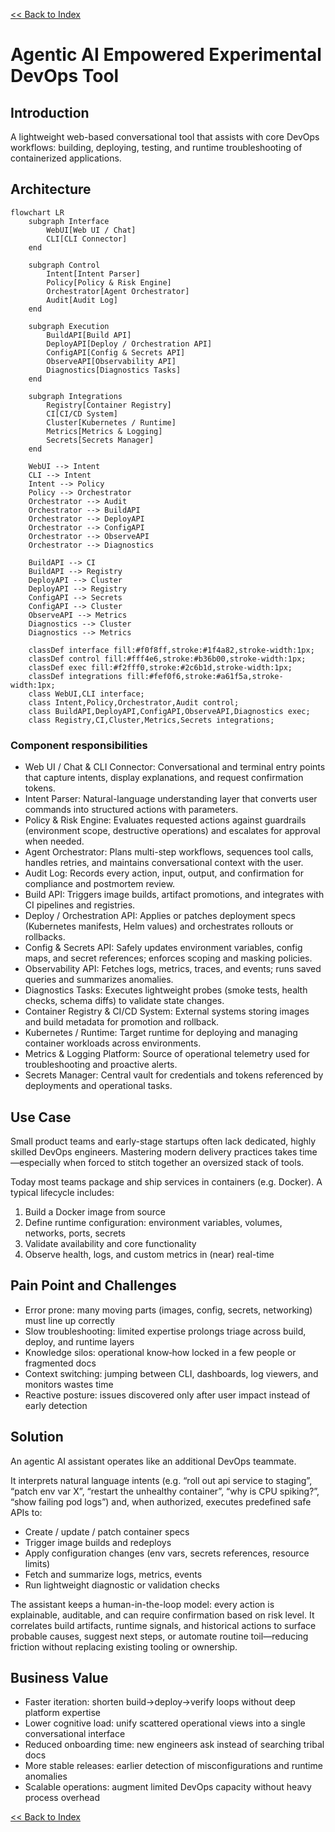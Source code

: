 [<< Back to Index](index.html) 

# Agentic AI Empowered Experimental DevOps Tool

## Introduction
A lightweight web-based conversational tool that assists with core DevOps workflows: building, deploying, testing, and runtime troubleshooting of containerized applications.

## Architecture

```mermaid
flowchart LR
	subgraph Interface
		WebUI[Web UI / Chat]
		CLI[CLI Connector]
	end

	subgraph Control
		Intent[Intent Parser]
		Policy[Policy & Risk Engine]
		Orchestrator[Agent Orchestrator]
		Audit[Audit Log]
	end

	subgraph Execution
		BuildAPI[Build API]
		DeployAPI[Deploy / Orchestration API]
		ConfigAPI[Config & Secrets API]
		ObserveAPI[Observability API]
		Diagnostics[Diagnostics Tasks]
	end

	subgraph Integrations
		Registry[Container Registry]
		CI[CI/CD System]
		Cluster[Kubernetes / Runtime]
		Metrics[Metrics & Logging]
		Secrets[Secrets Manager]
	end

	WebUI --> Intent
	CLI --> Intent
	Intent --> Policy
	Policy --> Orchestrator
	Orchestrator --> Audit
	Orchestrator --> BuildAPI
	Orchestrator --> DeployAPI
	Orchestrator --> ConfigAPI
	Orchestrator --> ObserveAPI
	Orchestrator --> Diagnostics

	BuildAPI --> CI
	BuildAPI --> Registry
	DeployAPI --> Cluster
	DeployAPI --> Registry
	ConfigAPI --> Secrets
	ConfigAPI --> Cluster
	ObserveAPI --> Metrics
	Diagnostics --> Cluster
	Diagnostics --> Metrics

	classDef interface fill:#f0f8ff,stroke:#1f4a82,stroke-width:1px;
	classDef control fill:#fff4e6,stroke:#b36b00,stroke-width:1px;
	classDef exec fill:#f2fff0,stroke:#2c6b1d,stroke-width:1px;
	classDef integrations fill:#fef0f6,stroke:#a61f5a,stroke-width:1px;
	class WebUI,CLI interface;
	class Intent,Policy,Orchestrator,Audit control;
	class BuildAPI,DeployAPI,ConfigAPI,ObserveAPI,Diagnostics exec;
	class Registry,CI,Cluster,Metrics,Secrets integrations;
```

### Component responsibilities
- Web UI / Chat & CLI Connector: Conversational and terminal entry points that capture intents, display explanations, and request confirmation tokens.
- Intent Parser: Natural-language understanding layer that converts user commands into structured actions with parameters.
- Policy & Risk Engine: Evaluates requested actions against guardrails (environment scope, destructive operations) and escalates for approval when needed.
- Agent Orchestrator: Plans multi-step workflows, sequences tool calls, handles retries, and maintains conversational context with the user.
- Audit Log: Records every action, input, output, and confirmation for compliance and postmortem review.
- Build API: Triggers image builds, artifact promotions, and integrates with CI pipelines and registries.
- Deploy / Orchestration API: Applies or patches deployment specs (Kubernetes manifests, Helm values) and orchestrates rollouts or rollbacks.
- Config & Secrets API: Safely updates environment variables, config maps, and secret references; enforces scoping and masking policies.
- Observability API: Fetches logs, metrics, traces, and events; runs saved queries and summarizes anomalies.
- Diagnostics Tasks: Executes lightweight probes (smoke tests, health checks, schema diffs) to validate state changes.
- Container Registry & CI/CD System: External systems storing images and build metadata for promotion and rollback.
- Kubernetes / Runtime: Target runtime for deploying and managing container workloads across environments.
- Metrics & Logging Platform: Source of operational telemetry used for troubleshooting and proactive alerts.
- Secrets Manager: Central vault for credentials and tokens referenced by deployments and operational tasks.

## Use Case
Small product teams and early-stage startups often lack dedicated, highly skilled DevOps engineers. Mastering modern delivery practices takes time—especially when forced to stitch together an oversized stack of tools.

Today most teams package and ship services in containers (e.g. Docker). A typical lifecycle includes:
1. Build a Docker image from source
2. Define runtime configuration: environment variables, volumes, networks, ports, secrets
3. Validate availability and core functionality
4. Observe health, logs, and custom metrics in (near) real-time

## Pain Point and Challenges
- Error prone: many moving parts (images, config, secrets, networking) must line up correctly
- Slow troubleshooting: limited expertise prolongs triage across build, deploy, and runtime layers
- Knowledge silos: operational know‑how locked in a few people or fragmented docs
- Context switching: jumping between CLI, dashboards, log viewers, and monitors wastes time
- Reactive posture: issues discovered only after user impact instead of early detection

## Solution
An agentic AI assistant operates like an additional DevOps teammate. 

It interprets natural language intents (e.g. “roll out api service to staging”, “patch env var X”, “restart the unhealthy container”, “why is CPU spiking?”, “show failing pod logs”) and, when authorized, executes predefined safe APIs to:
- Create / update / patch container specs
- Trigger image builds and redeploys
- Apply configuration changes (env vars, secrets references, resource limits)
- Fetch and summarize logs, metrics, events
- Run lightweight diagnostic or validation checks

The assistant keeps a human-in-the-loop model: every action is explainable, auditable, and can require confirmation based on risk level. It correlates build artifacts, runtime signals, and historical actions to surface probable causes, suggest next steps, or automate routine toil—reducing friction without replacing existing tooling or ownership.

## Business Value
- Faster iteration: shorten build→deploy→verify loops without deep platform expertise
- Lower cognitive load: unify scattered operational views into a single conversational interface
- Reduced onboarding time: new engineers ask instead of searching tribal docs
- More stable releases: earlier detection of misconfigurations and runtime anomalies
- Scalable operations: augment limited DevOps capacity without heavy process overhead

[<< Back to Index](index.html)
